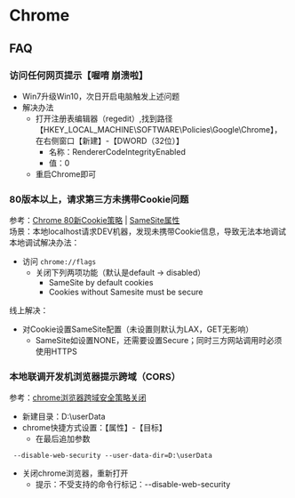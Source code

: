 # Chrome

<a name="jZAuz"></a>
## FAQ
<a name="GneS5"></a>
### 访问任何网页提示【喔唷 崩溃啦】

- Win7升级Win10，次日开启电脑触发上述问题
- 解决办法
   - 打开注册表编辑器（regedit）,找到路径【HKEY_LOCAL_MACHINE\SOFTWARE\Policies\Google\Chrome】，在右侧窗口【新建】-【DWORD（32位）】
      - 名称：RendererCodeIntegrityEnabled
      - 值：0
   - 重启Chrome即可
<a name="Nu4KQ"></a>
### 80版本以上，请求第三方未携带Cookie问题
参考：[Chrome 80新Cookie策略](https://zhuanlan.zhihu.com/p/103420328) | [SameSite属性](http://www.ruanyifeng.com/blog/2019/09/cookie-samesite.html)<br />场景：本地localhost请求DEV机器，发现未携带Cookie信息，导致无法本地调试<br />本地调试解决办法：

- 访问 `chrome://flags` 
   - 关闭下列两项功能（默认是default -> disabled）
      - SameSite by default cookies
      - Cookies without Samesite must be secure

线上解决：

- 对Cookie设置SameSite配置（未设置则默认为LAX，GET无影响）
   - SameSite如设置NONE，还需要设置Secure；同时三方网站调用时必须使用HTTPS
<a name="Y4NKm"></a>
### 本地联调开发机浏览器提示跨域（CORS）
参考：[chrome浏览器跨域安全策略关闭](https://www.cnblogs.com/laden666666/p/5544572.html)

- 新建目录：D:\userData
- chrome快捷方式设置：【属性】-【目标】
   - 在最后追加参数
```
 --disable-web-security --user-data-dir=D:\userData
```

- 关闭chrome浏览器，重新打开
   - 提示：不受支持的命令行标记：--disable-web-security
